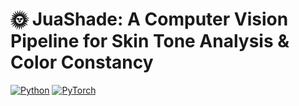 # 🌞 JuaShade: A Computer Vision Pipeline for Skin Tone Analysis & Color Constancy
[![Python](...)](...)
[![PyTorch](...)](...)